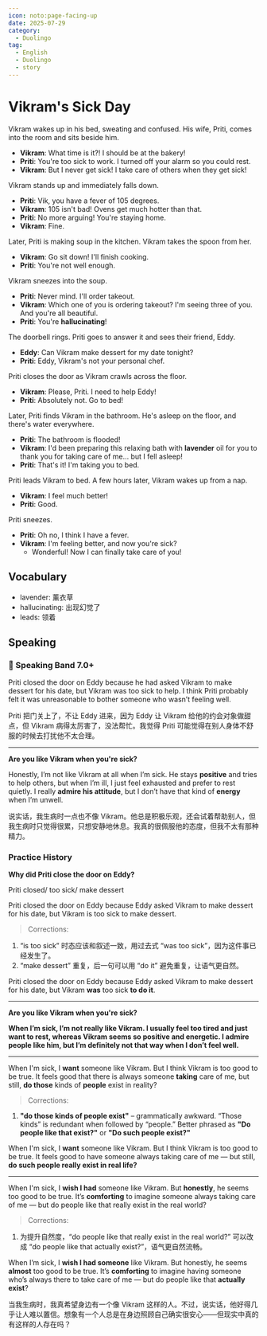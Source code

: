 ```yaml
---
icon: noto:page-facing-up
date: 2025-07-29
category:
  - Duolingo
tag:
  - English
  - Duolingo
  - story
---
```


# Vikram's Sick Day

Vikram wakes up in his bed, sweating and confused. His wife, Priti, comes into the room and sits beside him.

- **Vikram**: What time is it?! I should be at the bakery!
- **Priti**: You're too sick to work. I turned off your alarm so you could rest.
- **Vikram**: But I never get sick! I take care of others when they get sick!

Vikram stands up and immediately falls down.

- **Priti**: Vik, you have a fever of 105 degrees.
- **Vikram**: 105 isn't bad! Ovens get much hotter than that.
- **Priti**: No more arguing! You're staying home.
- **Vikram**: Fine.

Later, Priti is making soup in the kitchen. Vikram takes the spoon from her.

- **Vikram**: Go sit down! I'll finish cooking.
- **Priti**: You're not well enough.

Vikram sneezes into the soup.

- **Priti**: Never mind. I'll order takeout.
- **Vikram**: Which one of you is ordering takeout? I'm seeing three of you. And you're all beautiful.
- **Priti**: You're **hallucinating**!

The doorbell rings. Priti goes to answer it and sees their friend, Eddy.

- **Eddy**: Can Vikram make dessert for my date tonight?
- **Priti**: Eddy, Vikram's not your personal chef.

Priti closes the door as Vikram crawls across the floor.

- **Vikram**: Please, Priti. I need to help Eddy!
- **Priti**: Absolutely not. Go to bed!

Later, Priti finds Vikram in the bathroom. He's asleep on the floor, and there's water everywhere.

- **Priti**: The bathroom is flooded!
- **Vikram**: I'd been preparing this relaxing bath with **lavender** oil for you to thank you for taking care of me… but I fell asleep!
- **Priti**: That's it! I'm taking you to bed.

Priti leads Vikram to bed. A few hours later, Vikram wakes up from a nap.

- **Vikram**: I feel much better!
- **Priti**: Good.

Priti sneezes.

- **Priti**: Oh no, I think I have a fever.
- **Vikram**: I'm feeling better, and now you're sick?
  - Wonderful! Now I can finally take care of you!

## Vocabulary

- lavender: 薰衣草
- hallucinating: 出现幻觉了
- leads: 领着

## Speaking

### 🌟 Speaking Band 7.0+

Priti closed the door on Eddy because he had asked Vikram to make dessert for his date, but Vikram was too sick to help. I think Priti probably felt it was unreasonable to bother someone who wasn’t feeling well.

Priti 把门关上了，不让 Eddy 进来，因为 Eddy 让 Vikram 给他的约会对象做甜点，但 Vikram 病得太厉害了，没法帮忙。我觉得 Priti 可能觉得在别人身体不舒服的时候去打扰他不太合理。

---

**Are you like Vikram when you're sick?**

Honestly, I’m not like Vikram at all when I’m sick. He stays **positive** and tries to help others, but when I’m ill, I just feel exhausted and prefer to rest quietly. I really **admire his attitude**, but I don’t have that kind of **energy** when I’m unwell.

说实话，我生病时一点也不像 Vikram。他总是积极乐观，还会试着帮助别人，但我生病时只觉得很累，只想安静地休息。我真的很佩服他的态度，但我不太有那种精力。

### Practice History

**Why did Priti close the door on Eddy?**

Priti closed/ too sick/ make dessert

Priti closed the door on Eddy because Eddy asked Vikram to make dessert for his date, but Vikram is too sick to make dessert.

> Corrections:

1. “is too sick” 时态应该和叙述一致，用过去式 “was too sick”，因为这件事已经发生了。
2. “make dessert” 重复，后一句可以用 “do it” 避免重复，让语气更自然。

Priti closed the door on Eddy because Eddy asked Vikram to make dessert for his date, but Vikram **was** too sick **to do it**.

---

**Are you like Vikram when you're sick?**

**When I’m sick, I’m not really like Vikram. I usually feel too tired and just want to rest, whereas Vikram seems so positive and energetic. I admire people like him, but I’m definitely not that way when I don’t feel well.**

---

When I'm sick, I **want** someone like Vikram. But I think Vikram is too good to be true. It feels good that there is always someone **taking** care of me, but still, **do those** kinds of **people** exist in reality?

> Corrections:

1. **"do those kinds of people exist"** – grammatically awkward. “Those kinds” is redundant when followed by “people.” Better phrased as **"Do people like that exist?"** or **"Do such people exist?"**

When I'm sick, I **want** someone like Vikram. But I think Vikram is too good to be true. It feels good to have someone always taking care of me — but still, **do such people really exist in real life?**

---

When I'm sick, I **wish I had** someone like Vikram. But **honestly**, he seems too good to be true. It’s **comforting** to imagine someone always taking care of me — but do people like that really exist in the real world?

> Corrections:

1. 为提升自然度，“do people like that really exist in the real world?” 可以改成 “do people like that actually exist?”，语气更自然流畅。

When I’m sick, I **wish I had someone** like Vikram. But honestly, he seems **almost** too good to be true. It’s **comforting** to imagine having someone who’s always there to take care of me — but do people like that **actually exist**?

当我生病时，我真希望身边有一个像 Vikram 这样的人。不过，说实话，他好得几乎让人难以置信。想象有一个人总是在身边照顾自己确实很安心——但现实中真的有这样的人存在吗？
